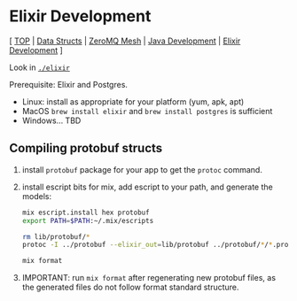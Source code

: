 # Elixir Development

[
[TOP](../) |
[Data Structs](data-structs.md) |
[ZeroMQ Mesh](zeromq-mesh.md) |
[Java Development](java.md) |
[Elixir Development](elixir.md)
]

Look in [`./elixir`](../elixir)

Prerequisite: Elixir and Postgres.

* Linux: install as appropriate for your platform (yum, apk, apt)
* MacOS `brew install elixir` and `brew install postgres` is sufficient
* Windows... TBD

## Compiling protobuf structs

1. install `protobuf` package for your app to get the `protoc` command.
2. install escript bits for mix, add escript to your path, and generate the models:

   ```bash
   mix escript.install hex protobuf
   export PATH=$PATH:~/.mix/escripts

   rm lib/protobuf/*
   protoc -I ../protobuf --elixir_out=lib/protobuf ../protobuf/*/*.proto

   mix format
   ```

3. IMPORTANT: run `mix format` after regenerating new protobuf files, as the
   generated files do not follow format standard structure.
